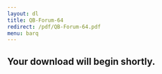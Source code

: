 ```yaml
---
layout: dl
title: QB-Forum-64
redirect: /pdf/QB-Forum-64.pdf
menu: barq
---
```

## Your download will begin shortly.

